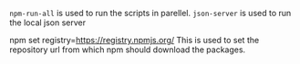 `npm-run-all` is used to run the scripts in parellel.
`json-server` is used to run the local json server

npm set registry=https://registry.npmjs.org/ This is used to set the repository url from which npm should download the packages.